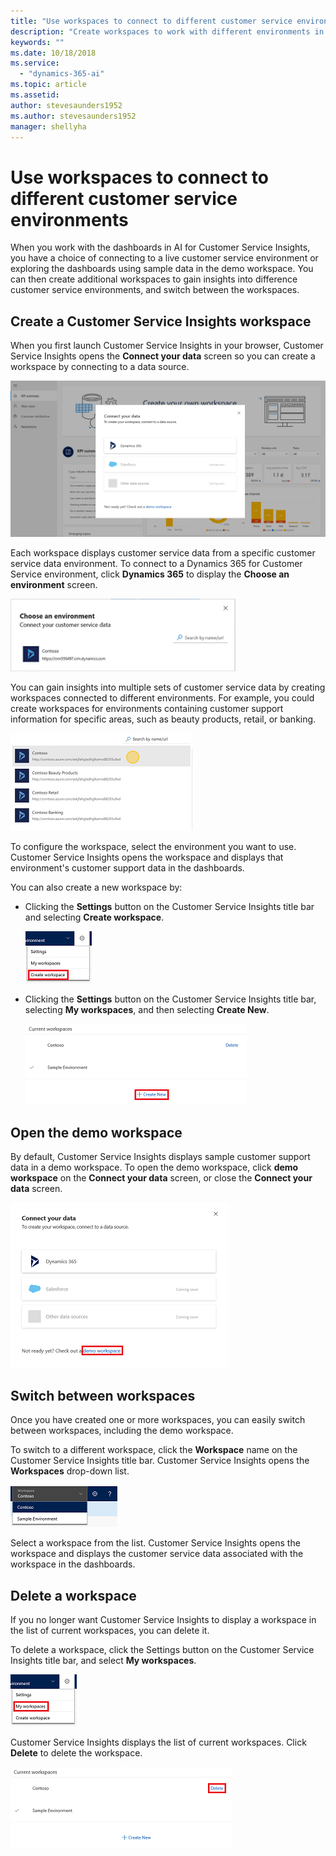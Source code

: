 ```yaml
---
title: "Use workspaces to connect to different customer service environments"
description: "Create workspaces to work with different environments in your customer service system."
keywords: ""
ms.date: 10/18/2018
ms.service:
  - "dynamics-365-ai"
ms.topic: article
ms.assetid: 
author: stevesaunders1952
ms.author: stevesaunders1952
manager: shellyha
---
```


# Use workspaces to connect to different customer service environments

When you work with the dashboards in AI for Customer Service Insights, you have a choice of connecting to a live customer service environment or exploring the dashboards using sample data in the demo workspace. You can then create additional workspaces to gain insights into difference customer service environments, and switch between the workspaces.

## Create a Customer Service Insights workspace

When you first launch Customer Service Insights in your browser, Customer Service Insights opens the **Connect your data** screen so you can create a workspace by connecting to a data source.

![Connect your data screen](media/ai-csi-qs-connect-data.png)

Each workspace displays customer service data from a specific customer service data environment. To connect to a Dynamics 365 for Customer Service environment, click **Dynamics 365** to display the **Choose an environment** screen.

![Choose an environment screen](media/ai-csi-qs-choose-environment.png)

You can gain insights into multiple sets of customer service data by creating workspaces connected to different environments. For example, you could create workspaces for environments containing customer support information for specific areas, such as beauty products, retail, or banking.

![Multiple environments](media/ai-csi-multiple-environments.png)

To configure the workspace, select the environment you want to use. Customer Service Insights opens the workspace and displays that environment's customer support data in the dashboards.

You can also create a new workspace by:

* Clicking the **Settings** button on the Customer Service Insights title bar and selecting **Create workspace**.

    ![Create workspace](media/ai-csi-settings-create-workspace.png)

* Clicking the **Settings** button on the Customer Service Insights title bar, selecting **My workspaces**, and then selecting **Create New**.

    ![Create New](media/ai-csi-current-workspaces-create.png)

## Open the demo workspace

By default, Customer Service Insights displays sample customer support data in a demo workspace. To open the demo workspace, click **demo workspace** on the **Connect your data** screen, or close the **Connect your data** screen.

![Demo workspace](media/ai-csi-qs-demo-workspace.png)

## Switch between workspaces

Once you have created one or more workspaces, you can easily switch between workspaces, including the demo workspace.

To switch to a different workspace, click the **Workspace** name on the Customer Service Insights title bar. Customer Service Insights opens the **Workspaces** drop-down list.

![Workspaces list](media/ai-csi-workspaces-list.png)

Select a workspace from the list. Customer Service Insights opens the workspace and displays the customer service data associated with the workspace in the dashboards.

## Delete a workspace

If you no longer want Customer Service Insights to display a workspace in the list of current workspaces, you can delete it.

To delete a workspace, click the Settings button on the Customer Service Insights title bar, and select **My workspaces**.

![My workspaces](media/ai-csi-settings-my-workspaces.png)

Customer Service Insights displays the list of current workspaces. Click **Delete** to delete the workspace.

![Delete workspace](media/ai-csi-current-workspaces-delete.png)
